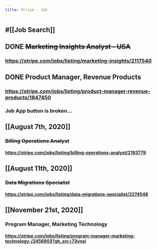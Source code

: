 ```yaml
---
title: Stripe - Job
---
```


## #[[Job Search]]

## DONE ~~Marketing Insights Analyst - USA~~
### https://stripe.com/jobs/listing/marketing-insights/2117540

## DONE Product Manager, Revenue Products
### https://stripe.com/jobs/listing/product-manager-revenue-products/1847450

### Job App button is broken...

## [[August 7th, 2020]]
### ~~Billing Operations Analyst~~
#### https://stripe.com/jobs/listing/billing-operations-analyst/2193779

## [[August 11th, 2020]]
### ~~Data Migrations Specialist~~
#### https://stripe.com/jobs/listing/data-migrations-specialist/2274548

## [[November 21st, 2020]]
### Program Manager, Marketing Technology
#### https://stripe.com/jobs/listing/program-manager-marketing-technology-/2456903?gh_src=73vnei

